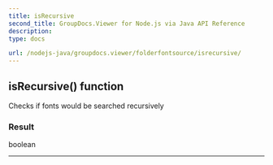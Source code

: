 ```yaml
---
title: isRecursive
second_title: GroupDocs.Viewer for Node.js via Java API Reference
description: 
type: docs

url: /nodejs-java/groupdocs.viewer/folderfontsource/isrecursive/
---
```


## isRecursive()  function
Checks if fonts would be searched recursively

### Result
boolean


---



